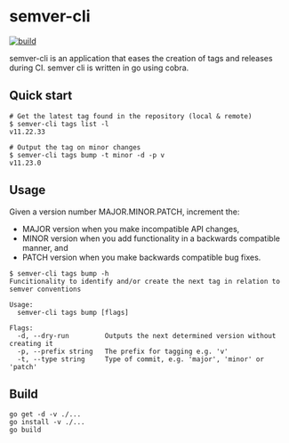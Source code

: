 # semver-cli
[![build](https://github.com/JFWenisch/semver-cli/actions/workflows/build-go.yml/badge.svg?branch=main)](https://github.com/JFWenisch/semver-cli/actions/workflows/build-go.yml)

semver-cli is an application that eases the creation of tags and releases during CI. semver cli is written in go using cobra.

## Quick start
```
# Get the latest tag found in the repository (local & remote)
$ semver-cli tags list -l
v11.22.33

# Output the tag on minor changes
$ semver-cli tags bump -t minor -d -p v
v11.23.0
```
## Usage
Given a version number MAJOR.MINOR.PATCH, increment the:

- MAJOR version when you make incompatible API changes,
- MINOR version when you add functionality in a backwards compatible manner, and
- PATCH version when you make backwards compatible bug fixes.



```
$ semver-cli tags bump -h
Funcitionality to identify and/or create the next tag in relation to semver conventions

Usage:
  semver-cli tags bump [flags]

Flags:
  -d, --dry-run         Outputs the next determined version without creating it
  -p, --prefix string   The prefix for tagging e.g. 'v'
  -t, --type string     Type of commit, e.g. 'major', 'minor' or 'patch'
```
## Build
```
go get -d -v ./...
go install -v ./...
go build
```

